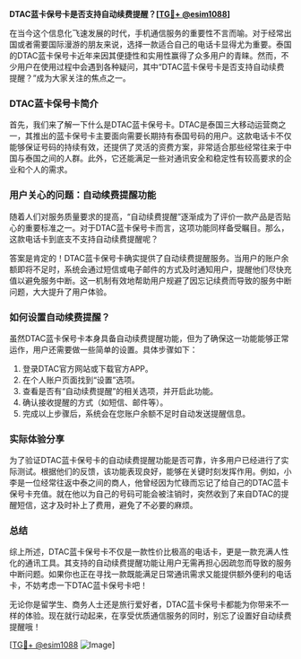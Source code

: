 **DTAC蓝卡保号卡是否支持自动续费提醒？[[TG💪+ @esim1088](https://t.me/s/esim1088)]**

在当今这个信息化飞速发展的时代，手机通信服务的重要性不言而喻。对于经常出国或者需要国际漫游的朋友来说，选择一款适合自己的电话卡显得尤为重要。泰国的DTAC蓝卡保号卡近年来因其便捷性和实用性赢得了众多用户的青睐。然而，不少用户在使用过程中会遇到各种疑问，其中“DTAC蓝卡保号卡是否支持自动续费提醒？”成为大家关注的焦点之一。

### DTAC蓝卡保号卡简介

首先，我们来了解一下什么是DTAC蓝卡保号卡。DTAC是泰国三大移动运营商之一，其推出的蓝卡保号卡主要面向需要长期持有泰国号码的用户。这款电话卡不仅能够保证号码的持续有效，还提供了灵活的资费方案，非常适合那些经常往来于中国与泰国之间的人群。此外，它还能满足一些对通讯安全和稳定性有较高要求的企业和个人的需求。

### 用户关心的问题：自动续费提醒功能

随着人们对服务质量要求的提高，“自动续费提醒”逐渐成为了评价一款产品是否贴心的重要标准之一。对于DTAC蓝卡保号卡而言，这项功能同样备受瞩目。那么，这款电话卡到底支不支持自动续费提醒呢？

答案是肯定的！DTAC蓝卡保号卡确实提供了自动续费提醒服务。当用户的账户余额即将不足时，系统会通过短信或电子邮件的方式及时通知用户，提醒他们尽快充值以避免服务中断。这一机制有效地帮助用户规避了因忘记续费而导致的服务中断问题，大大提升了用户体验。

### 如何设置自动续费提醒？

虽然DTAC蓝卡保号卡本身具备自动续费提醒功能，但为了确保这一功能能够正常运作，用户还需要做一些简单的设置。具体步骤如下：

1. 登录DTAC官方网站或下载官方APP。
2. 在个人账户页面找到“设置”选项。
3. 查看是否有“自动续费提醒”的相关选项，并开启此功能。
4. 确认接收提醒的方式（如短信、邮件等）。
5. 完成以上步骤后，系统会在您账户余额不足时自动发送提醒信息。

### 实际体验分享

为了验证DTAC蓝卡保号卡的自动续费提醒功能是否可靠，许多用户已经进行了实际测试。根据他们的反馈，该功能表现良好，能够在关键时刻发挥作用。例如，小李是一位经常往返中泰之间的商人，他曾经因为忙碌而忘记了给自己的DTAC蓝卡保号卡充值。就在他以为自己的号码可能会被注销时，突然收到了来自DTAC的提醒短信，这才及时补上了费用，避免了不必要的麻烦。

### 总结

综上所述，DTAC蓝卡保号卡不仅是一款性价比极高的电话卡，更是一款充满人性化的通讯工具。其支持的自动续费提醒功能让用户无需再担心因疏忽而导致的服务中断问题。如果你也正在寻找一款既能满足日常通讯需求又能提供额外便利的电话卡，不妨考虑一下DTAC蓝卡保号卡吧！

无论你是留学生、商务人士还是旅行爱好者，DTAC蓝卡保号卡都能为你带来不一样的体验。现在就行动起来，在享受优质通信服务的同时，别忘了设置好自动续费提醒哦！

[[TG💪+ @esim1088](https://t.me/s/esim1088) ![Image](https://i.postimg.cc/4NQfJmqS/Snipaste-2025-05-13-00-14-12.png)]